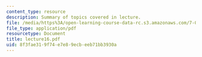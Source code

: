 ```yaml
---
content_type: resource
description: Summary of topics covered in lecture.
file: /media/https%3A/open-learning-course-data-rc.s3.amazonaws.com/7-03-genetics-fall-2004/8f3fae319f74e7e89ecbeeb71bb3930a_lecture16.pdf
file_type: application/pdf
resourcetype: Document
title: lecture16.pdf
uid: 8f3fae31-9f74-e7e8-9ecb-eeb71bb3930a
---
```

